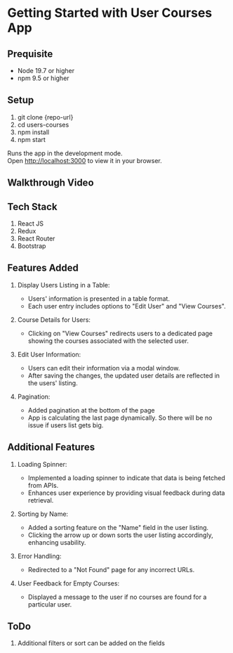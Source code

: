 # Getting Started with User Courses App

## Prequisite
- Node 19.7 or higher
- npm 9.5 or higher

## Setup
1. git clone {repo-url}
2. cd users-courses
3. npm install
4. npm start

Runs the app in the development mode.\
Open [http://localhost:3000](http://localhost:3000) to view it in your browser.

## Walkthrough Video


## Tech Stack
1. React JS
2. Redux
3. React Router
4. Bootstrap

## Features Added

1. Display Users Listing in a Table:
    - Users' information is presented in a table format.
    - Each user entry includes options to "Edit User" and "View Courses".

2. Course Details for Users:
    - Clicking on "View Courses" redirects users to a dedicated page showing the courses associated with the selected user.

3. Edit User Information:
    - Users can edit their information via a modal window.
    - After saving the changes, the updated user details are reflected in the users' listing.

4. Pagination:
    - Added pagination at the bottom of the page
    - App is calculating the last page dynamically. So there will be no issue if users list gets big.

## Additional Features

1. Loading Spinner:
    - Implemented a loading spinner to indicate that data is being fetched from APIs.
    - Enhances user experience by providing visual feedback during data retrieval.

2. Sorting by Name:
    - Added a sorting feature on the "Name" field in the user listing.
    - Clicking the arrow up or down sorts the user listing accordingly, enhancing usability.

3. Error Handling:
    - Redirected to a "Not Found" page for any incorrect URLs.

4. User Feedback for Empty Courses:
    - Displayed a message to the user if no courses are found for a particular user.

## ToDo
1. Additional filters or sort can be added on the fields
